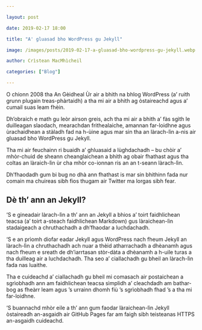 ```yaml
---

layout: post

date: 2019-02-17 18:00

title: "A' gluasad bho WordPress gu Jekyll"

image: /images/posts/2019-02-17-a-gluasad-bho-wordpress-gu-jekyll.webp

author: Crìstean MacMhìcheil

categories: ["Blog"]

---
```


O chionn 2008 tha An Gèidheal Ùr air a bhith na bhlog WordPress (a’ ruith grunn plugain treas-phàrtaidh) a tha mi air a bhith ag òstaireachd agus a’ cumail suas leam fhèin.

Dh’obraich e math gu leòr airson greis, ach tha mi air a bhith a’ fàs sgìth le duilleagan slaodach, mearachdan frithealaiche, amannan far-loidhne agus ùrachaidhean a stàladh fad na h-ùine agus mar sin tha an làrach-lìn a-nis air gluasad bho WordPress gu Jekyll.

Tha mi air feuchainn ri buaidh a’ ghluasaid a lùghdachadh – bu chòir a’ mhòr-chuid de sheann cheanglaichean a bhith ag obair fhathast agus tha coltas an làraich-lìn ùr cha mhòr co-ionnan ris an an t-seann làrach-lìn.

Dh’fhaodadh gum bi bug no dhà ann fhathast is mar sin bhithinn fada nur comain ma chuireas sibh fios thugam air Twitter ma lorgas sibh fear.

## Dè th’ ann an Jekyll?

‘S e gineadair làrach-lìn a th’ ann an Jekyll a bhios a’ toirt faidhlichean teacsa (a’ toirt a-steach faidhlichean Markdown) gus làraichean-lìn stadaigeach a chruthachadh a dh’fhaodar a luchdachadh.

‘S e an prìomh diofar eadar Jekyll agus WordPress nach fheum Jekyll an làrach-lìn a chruthachadh ach nuar a thèid atharrachadh a dhèanamh agus nach fheum e sreath de dh’iarrtasan stòr-dàta a dhèanamh a h-uile turas a tha duilleag air a luchdachadh. Tha seo a’ ciallachadh gu bheil an làrach-lìn fada nas luaithe.

Tha e cuideachd a’ ciallachadh gu bheil mi comasach air postaichean a sgrìobhadh ann am faidhlichean teacsa sìmplidh a’ cleachdadh am bathar-bog as fheàrr leam agus ’s urrainn dhomh fiù ’s sgrìobhadh fhad ’s a tha mi far-loidhne.

‘S buannachd mhòr eile a th’ ann gum faodar làraichean-lìn Jekyll òstaireadh an-asgaidh air GitHub Pages far am faigh sibh teisteanas HTTPS an-asgaidh cuideachd.
